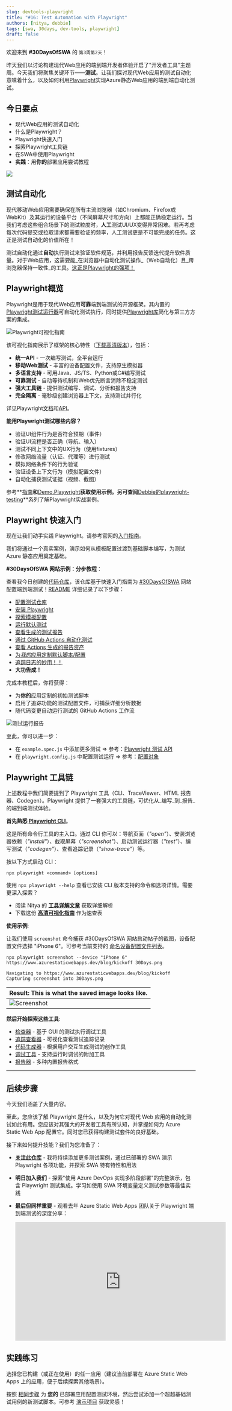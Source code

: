 ```yaml
---
slug: devtools-playwright
title: "#16: Test Automation with Playwright"
authors: [nitya, debbie]
tags: [swa, 30days, dev-tools, playwright]
draft: false
---
```


欢迎来到 **#30DaysOfSWA** 的 `第3周第2天`！

昨天我们以讨论构建现代Web应用的端到端开发者体验开启了"开发者工具"主题周。今天我们将聚焦关键环节——**测试**。让我们探讨现代Web应用的测试自动化意味着什么，以及如何利用[Playwright](https://www.playwright.dev)实现Azure静态Web应用的端到端自动化测试。

## 今日要点

* 现代Web应用的测试自动化
 * 什么是Playwright？
 * Playwright快速入门
 * 探索Playwright工具链
 * 在SWA中使用Playwright
 * **实践**：用**你的**部署应用尝试教程

![](../static/img/series/16-banner.png)

## 测试自动化

现代移动Web应用需要确保在所有主流浏览器（如Chromium、Firefox或WebKit）及其运行的设备平台（不同屏幕尺寸和方向）上都能正确稳定运行。当我们考虑这些组合场景下的测试粒度时，**人工**测试UI/UX变得异常困难。若再考虑每次代码提交或拉取请求都需要验证的频率，人工测试更是不可能完成的任务。这正是测试自动化的价值所在！

测试自动化通过**自动**执行测试来验证软件规范，并利用报告反馈迭代提升软件质量。对于Web应用，这需要能_在浏览器中自动化测试操作_（Web自动化）且_跨浏览器保持一致性_的工具。[这正是Playwright的强项！](https://www.playwright.dev)

## Playwright概览

Playwright是用于现代Web应用**可靠**端到端测试的开源框架。其内置的[Playwright测试运行器](https://playwright.dev/docs/1.21/intro)可自动化测试执行，同时提供[Playwright库](https://playwright.dev/docs/1.21/library)简化与第三方方案的集成。

![Playwright可视化指南](../static/img/series/16-playwright.jpg)

该可视化指南展示了框架的核心特性（[下载高清版本](https://github.com/SketchTheDocs/cloud-skills/blob/main/gallery/Playwright-03-Overview.png)），包括：

* **统一API** - 一次编写测试，全平台运行
 * **移动Web测试** - 丰富的设备配置文件，支持原生模拟器
 * **多语言支持** - 可用Java、JS/TS、Python或C#编写测试
 * **可靠测试** - 自动等待机制和Web优先断言消除不稳定测试
 * **强大工具链** - 提供测试编写、调试、分析和报告支持
 * **完全隔离** - 毫秒级创建浏览器上下文，支持测试并行化

详见Playwright[文档](https://playwright.dev/docs/1.21/intro)和[API](https://playwright.dev/docs/1.21/api/class-playwright)。

**能用Playwright测试哪些内容？**

* 验证UI组件行为是否符合预期（事件）
 * 验证UI流程是否正确（导航、输入）
 * 测试不同上下文中的UX行为（使用fixtures）
 * 修改网络流量（认证、代理等）进行测试
 * 模拟网络条件下的行为验证
 * 验证设备上下文行为（模拟配置文件）
 * 自动化捕获测试证据（视频、截图）

参考**[指南](https://playwright.dev/docs/1.21/library)**和**[Demo.Playwright](https://github.com/MarcusFelling/Demo.Playwright#run-playwright-example-tests)**获取使用示例。另可查阅**[Debbie的playwright-testing](https://dev.to/debs_obrien/series/17445)**系列了解Playwright实战案例。

## Playwright 快速入门

现在让我们动手实践 Playwright。请参考官网的[入门指南](https://playwright.dev/docs/1.21/intro)。

我们将通过一个真实案例，演示如何从模板配置过渡到基础脚本编写，为测试 Azure 静态应用奠定基础。

**#30DaysOfSWA 网站示例：分步教程**：

查看我今日创建的[代码仓库](https://github.com/fearlessly-dev/30daysofSWA-testing)，该仓库基于快速入门指南为 [#30DaysOfSWA](https://aka.ms/30DaysOfSWA) 网站配置端到端测试！[README](https://github.com/fearlessly-dev/30daysofSWA-testing) 详细记录了以下步骤：

* [配置测试仓库](https://github.com/fearlessly-dev/30daysofSWA-testing#2-where-should-my-tests-be)
 * [安装 Playwright](https://github.com/fearlessly-dev/30daysofSWA-testing#3-how-do-i-install-playwright)
 * [探索模板配置](https://github.com/fearlessly-dev/30daysofSWA-testing#4-what-did-the-installation-do)
 * [运行默认测试](https://github.com/fearlessly-dev/30daysofSWA-testing#5-what-can-i-do-with-this)
 * [查看生成的测试报告](https://github.com/fearlessly-dev/30daysofSWA-testing#6-what-does-the-report-show)
 * [通过 GitHub Actions 自动化测试](https://github.com/fearlessly-dev/30daysofSWA-testing#7-what-about-those-github-actions)
 * [查看 Actions 生成的报告资产](https://github.com/fearlessly-dev/30daysofSWA-testing#8-viewing-actions-generated-reports)
 * [为*我的*应用定制默认脚本/配置](https://github.com/fearlessly-dev/30daysofSWA-testing/blob/main/README.md#9-lets-customize-the-script)
 * [追踪日志的妙用！！](https://github.com/fearlessly-dev/30daysofSWA-testing/blob/main/README.md#the-joys-of-trace-logs)
 * **大功告成！**

完成本教程后，你将获得：

* 为**你的**应用定制的初始测试脚本
 * 启用了追踪功能的测试配置文件，可捕获详细分析数据
 * 随代码变更自动运行测试的 GitHub Actions 工作流

![测试运行报告](https://github.com/fearlessly-dev/30daysofSWA-testing/raw/main/my-report-detail.png)

至此，你可以进一步：

* 在 `example.spec.js` 中添加更多测试 => 参考：[Playwright 测试 API](https://playwright.dev/docs/test-annotations)
 * 在 `playwright.config.js` 中配置测试运行 => 参考：[配置对象](https://playwright.dev/docs/test-configuration)

## Playwright 工具链

上述教程中我们简要提到了 Playwright 工具（CLI、TraceViewer、HTML 报告器、Codegen）。Playwright 提供了一套强大的工具链，可优化从_编写_到_报告_的端到端测试体验。

**首先熟悉 [Playwright CLI](https://playwright.dev/docs/cli)**。

这是所有命令行工具的主入口。通过 CLI 你可以：导航页面（_"open"_）、安装浏览器依赖（_"install"_）、截取屏幕（_"screenshot"_）、启动测试运行器（_"test"_）、编写测试（_"codegen"_）、查看追踪记录（_"show-trace"_）等。

按以下方式启动 CLI：

```
npx playwright <command> [options]
```

使用 `npx playwright --help` 查看已安装 CLI 版本支持的命令和选项详情。需要更深入探索？

* 阅读 Nitya 的 **[工具详解文章](https://dev.to/azure/005-tool-talk-hello-command-line-faj)** 获取详细解析
 * 下载这份 **[高清可视化指南](https://cloud-skills.dev/gallery/Playwright-01-CommandLine.png)** 作为速查表

**使用示例**:

让我们使用 `screenshot` 命令捕获 #30DaysOfSWA 网站启动帖子的截图，设备配置文件选择 "iPhone 6"。可参考当前支持的 [命名设备配置文件列表](https://github.com/microsoft/playwright/blob/f1307f4a4d92490d7d0e7ee5a6a7fe9a22804e86/packages/playwright-core/src/server/deviceDescriptorsSource.json)。

```
npx playwright screenshot --device "iPhone 6" https://www.azurestaticwebapps.dev/blog/kickoff 30Days.png

Navigating to https://www.azurestaticwebapps.dev/blog/kickoff
Capturing screenshot into 30Days.png
```

| **Result:** This is what the saved image looks like. |
|:--|
| ![Screenshot](../static/img/series/30Days.png) |

**然后开始探索这些工具**:

* [检查器](https://playwright.dev/docs/inspector) - 基于 GUI 的测试执行调试工具
 * [追踪查看器](https://playwright.dev/docs/trace-viewer) - 可视化查看测试追踪记录
 * [代码生成器](https://playwright.dev/docs/codegen) - 根据用户交互生成测试的创作工具
 * [调试工具](https://playwright.dev/docs/debug) - 支持运行时调试的附加工具
 * [报告器](https://playwright.dev/docs/test-reporters) - 多种内置报告格式

---

## 后续步骤

今天我们涵盖了大量内容。

至此，您应该了解 Playwright 是什么，以及为何它对现代 Web 应用的自动化测试如此有用。您应该对其强大的开发者工具有所认知，并掌握如何为 Azure Static Web App 配置它。同时您已获得构建测试套件的良好基础。

接下来如何提升技能？我们为您准备了：

* **[关注此仓库](https://github.com/fearlessly-dev/30daysofSWA-testing)** - 我将持续添加更多测试案例，通过已部署的 SWA 演示 Playwright 各项功能，并探索 SWA 特有特性和用法
 * **明日加入我们** - 探索"使用 Azure DevOps 实现多阶段部署"的完整演示，包含 Playwright 测试集成。学习如使用 SWA 环境变量定义测试参数等最佳实践
 * **最后但同样重要** - 观看去年 Azure Static Web Apps 团队关于 Playwright 端到端测试的深度分享：

    <iframe  width="560" height="315" frameborder="0"  src="https://aka.ms/docs/player?ev=learn-tv-static-web-apps-code-to-scale&session=end-to-end-testing-with-playwright"></iframe>

## 实践练习

选择您已构建（或正在使用）的任一应用（建议当前部署在 Azure Static Web Apps 上的应用，便于后续探索其他场景）。

按照 [相同步骤](https://github.com/fearlessly-dev/30daysofSWA-testing) 为 **您的** 已部署应用配置测试环境，然后尝试添加一个超越基础测试用例的新测试脚本。可参考 [演示项目](https://github.com/MarcusFelling/Demo.Playwright) 获取灵感！